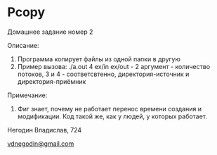 # Pcopy
Домашнее задание номер 2

Описание:
  1) Программа копирует файлы из одной папки в другую
  2) Пример вызова: ./a.out 4 ex/in ex/out - 2 аргумент - количество потоков, 3 и 4 - соответсвтенно, директория-источник и директория-приёмник
  
Примечание:
  1) Фиг знает, почему не работает перенос времени создания и модификации. Код такой же, как у людей, у которых работает.

Негодин Владислав, 724

vdnegodin@gmail.com
